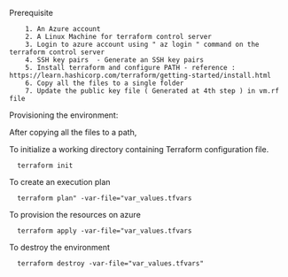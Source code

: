 Prerequisite

        1. An Azure account
        2. A Linux Machine for terraform control server
        3. Login to azure account using " az login " command on the terraform control server
        4. SSH key pairs  - Generate an SSH key pairs
        5. Install terraform and configure PATH - reference : https://learn.hashicorp.com/terraform/getting-started/install.html
        6. Copy all the files to a single folder
        7. Update the public key file ( Generated at 4th step ) in vm.rf file
  
  
Provisioning the environment:

After copying all the files to a path,

 To initialize a working directory containing Terraform configuration file.
  
      terraform init
      
 To create an execution plan 
 
      terraform plan" -var-file="var_values.tfvars
      
 To provision the resources on azure
 
      terraform apply -var-file="var_values.tfvars
  
To destroy the environment
 
      terraform destroy -var-file="var_values.tfvars"
  
  
  



